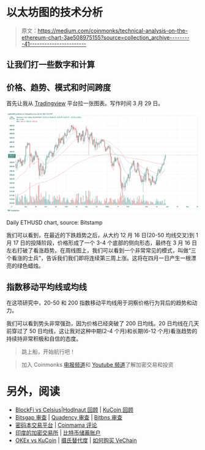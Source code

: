 # 以太坊图的技术分析

> 原文：<https://medium.com/coinmonks/technical-analysis-on-the-ethereum-chart-3ae508975155?source=collection_archive---------41----------------------->

## 让我们打一些数字和计算

## 价格、趋势、模式和时间跨度

首先让我从 [Tradingview](https://www.tradingview.com/chart/V6aqEZhP/?symbol=BITSTAMP%3ABTCUSD) 平台拉一张图表。写作时间 3 月 29 日。

![](img/9890dcf0e1ccc9bb38d94ac8f04abbee.png)

Daily ETHUSD chart, source: Bitstamp

我们可以看到，在最近的下跌趋势之后，从大约 12 月 16 日(20-50 均线交叉)到 1 月 17 日的投降阶段，价格形成了一个 3-4 个底部的侧向形态，最终在 3 月 16 日左右打破了看涨趋势。在周线图上，我们可以看到一个非常常见的模式，叫做“三个看涨的士兵”，告诉我们我们即将连续第三周上涨。这将在四月一日产生一根漂亮的绿色蜡烛。

## 指数移动平均线或均线

在这项研究中，20-50 和 200 指数移动平均线用于洞察价格行为背后的趋势和动力。

我们可以看到势头非常强劲，因为价格已经突破了 200 日均线。20 日均线在几天前穿过了 50 日均线，这让我对这种中期(2-4 个月)和长期(6-12 个月)看涨趋势的持续持非常积极和自信的态度。

> 跳上船，开始航行吧！

> 加入 Coinmonks [电报频道](https://t.me/coincodecap)和 [Youtube 频道](https://www.youtube.com/c/coinmonks/videos)了解加密交易和投资

# 另外，阅读

*   [BlockFi vs Celsius](/coinmonks/blockfi-vs-celsius-vs-hodlnaut-8a1cc8c26630)|[Hodlnaut 回顾](/coinmonks/hodlnaut-review-best-way-to-hodl-is-to-earn-interest-on-your-bitcoin-6658a8c19edf) | [KuCoin 回顾](https://coincodecap.com/kucoin-review)
*   [Bitsgap 审查](/coinmonks/bitsgap-review-a-crypto-trading-bot-that-makes-easy-money-a5d88a336df2) | [Quadency 审查](/coinmonks/quadency-review-a-crypto-trading-automation-platform-3068eaa374e1) | [Bitbns 审查](/coinmonks/bitbns-review-38256a07e161)
*   [密码本交易平台](/coinmonks/top-10-crypto-copy-trading-platforms-for-beginners-d0c37c7d698c) | [Coinmama 评论](/coinmonks/coinmama-review-ace5641bde6e)
*   [印度的加密交易所](/coinmonks/bitcoin-exchange-in-india-7f1fe79715c9) | [比特币储蓄账户](/coinmonks/bitcoin-savings-account-e65b13f92451)
*   [OKEx vs KuCoin](https://coincodecap.com/okex-kucoin) | [摄氏替代度](https://coincodecap.com/celsius-alternatives) | [如何购买 VeChain](https://coincodecap.com/buy-vechain)